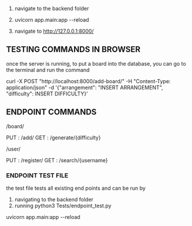 1. navigate to the backend folder

2. uvicorn app.main:app --reload

3. navigate to http://127.0.0.1:8000/ 

##  TESTING COMMANDS IN BROWSER

once the server is running, to put a board into the database, you can go to the terminal and run the command

curl -X POST "http://localhost:8000/add-board/" -H "Content-Type: application/json" -d '{"arrangement": "INSERT ARRANGEMENT", "difficulty": INSERT DIFFICULTY}'

## ENDPOINT COMMANDS

/board/

PUT : /add/
GET : /generate/{difficulty}

/user/

PUT : /register/
GET : /search/{username}

### ENDPOINT TEST FILE

the test file tests all existing end points and can be run by

1. navigating to the backend folder
2. running python3 Tests/endpoint_test.py


uvicorn app.main:app --reload